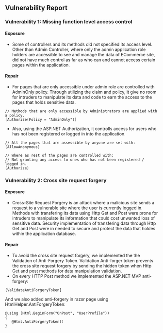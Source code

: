 ## Vulnerability Report

### Vulnerability 1: Missing function level access control
#### Exposure 
- Some of controllers and its methods did not specified its access level. Other than Admin Controller,
where only the admin application role holders are accessible to see and manage the data of ECommerce site,
did not have much control as far as who can and cannot access certain pages within the application.

#### Repair
- For pages that are only accessible under admin role are controlled with AdminOnly policy. Through utilizing 
the claim and policy, it give no room for intruders to manipulate its data and code to earn the access to the 
pages that holds sensitive data.

```
// Methods that are only accessible by Administrators are applied with a policy.
[Authorize(Policy = "AdminOnly")]
```

- Also, using the ASP.NET Authorization, it controlls access for users who has not been registered or logged in
into the application.

```
// All the pages that are assessible by anyone are set with:
[AllowAnonymous]

// Where as rest of the pages are controlled with:
// Not granting any access to ones who has not been registered / logged in.
[Authorize]
```

### Vulnerability 2: Cross site request forgery
#### Exposure
- Cross-Site Request Forgery is an attack where a malicious site sends a request to a vulnerable 
site where the user is currently logged in. Methods with transfering its data using Http Get and Post were prone for intruders
to manipulate its information that could cost unwanted loss of sensitive data. Security implementation of transfering data
through Http Get and Post were in needed to secure and protect the data that holdes within the application database.

#### Repair
- To avoid the cross site request forgery, we implemented the the Validation of Anti-Forgery Token.
Validation Anti-forger token prevents the cross site request forgery by sending the hidden token when
Http Get and post methods for data manipulation validation.
- On every HTTP Post method we implemented the ASP.NET MVP anti-forgery:
```
[ValidateAntiForgeryToken]
```

 And we also added anti-forgery in razor page using HtmlHelper.AntiForgeryToken:
 
 ```
 @using (Html.BeginForm("OnPost", "UserProfile"))
{
    @Html.AntiForgeryToken()
}
```